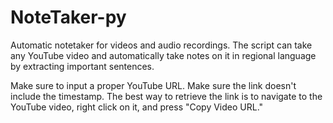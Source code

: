 # NoteTaker-py
Automatic notetaker for videos and audio recordings. The script can take any YouTube video and automatically take notes on it in regional language by extracting important sentences.

Make sure to input a proper YouTube URL. Make sure the link doesn't include the timestamp. The best way to retrieve the link is to navigate to the YouTube video, right click on it, and press "Copy Video URL."
